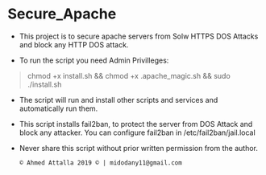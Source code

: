 


# Secure_Apache

* This project is to secure apache servers from Solw HTTPS DOS Attacks and block any HTTP DOS attack.

* To run the script you need Admin Privilleges:
> chmod +x install.sh && chmod +x .apache_magic.sh && sudo ./install.sh

* The script will run and install other scripts and services and automatically run them.

* This script installs fail2ban, to protect the server from DOS Attack and block any attacker. 
  You can configure fail2ban in /etc/fail2ban/jail.local
 
* Never share this script without prior written permission from the author.

      
      
      © Ahmed Attalla 2019 © | midodany11@gmail.com


